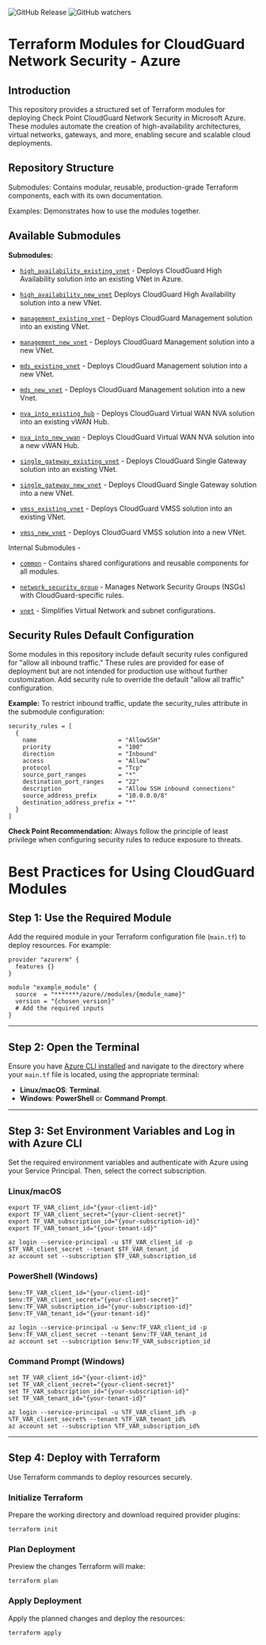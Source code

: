 ![GitHub Release](https://img.shields.io/github/v/release/chkp-guybarak/terraform-azure-guy-test1)
![GitHub watchers](https://img.shields.io/github/watchers/chkp-guybarak/terraform-azure-guy-test1)

# Terraform Modules for CloudGuard Network Security - Azure


## Introduction
This repository provides a structured set of Terraform modules for deploying Check Point CloudGuard Network Security in Microsoft Azure. These modules automate the creation of high-availability architectures, virtual networks, gateways, and more, enabling secure and scalable cloud deployments.

## Repository Structure
Submodules: Contains modular, reusable, production-grade Terraform components, each with its own documentation.

Examples: Demonstrates how to use the modules together.

## Available Submodules

**Submodules:**

* [`high_availability_existing_vnet`](https://registry.terraform.io/modules/chkp-guybarak/guy-test1/azure/latest/submodules/high_availability_existing_vnet) - Deploys CloudGuard High Availability solution into an existing VNet in Azure.

* [`high_availability_new_vnet`](https://registry.terraform.io/modules/chkp-guybarak/guy-test1/azure/latest/submodules/high_availability_new_vnet) Deploys CloudGuard High Availability solution into a new VNet.

* [`management_existing_vnet`](https://registry.terraform.io/modules/chkp-guybarak/guy-test1/azure/latest/submodules/management_existing_vnet) - Deploys CloudGuard Management solution into an existing VNet.

* [`management_new_vnet`](https://registry.terraform.io/modules/chkp-guybarak/guy-test1/azure/latest/submodules/management_new_vnet) - Deploys CloudGuard Management solution into a new VNet.

* [`mds_existing_vnet`](https://registry.terraform.io/modules/chkp-guybarak/guy-test1/azure/latest/submodules/mds_existing_vnet) - Deploys CloudGuard Management solution into a new VNet.

* [`mds_new_vnet`](https://registry.terraform.io/modules/chkp-guybarak/guy-test1/azure/latest/submodules/mds_new_vnet) - Deploys CloudGuard Management solution into a new Vnet.

* [`nva_into_existing_hub`](https://registry.terraform.io/modules/chkp-guybarak/guy-test1/azure/latest/submodules/nva_into_existing_hub) - Deploys CloudGuard Virtual WAN NVA solution into an existing vWAN Hub.

* [`nva_into_new_vwan`](https://registry.terraform.io/modules/chkp-guybarak/guy-test1/azure/latest/submodules/nva_into_new_vwan) - Deploys CloudGuard Virtual WAN NVA solution into a new vWAN Hub.

* [`single_gateway_existing_vnet`](https://registry.terraform.io/modules/chkp-guybarak/guy-test1/azure/latest/submodules/single_gateway_existing_vnet) - Deploys CloudGuard Single Gateway solution into an existing VNet.

* [`single_gateway_new_vnet`](https://registry.terraform.io/modules/chkp-guybarak/guy-test1/azure/latest/submodules/single_gateway_new_vnet) - Deploys CloudGuard Single Gateway solution into a new VNet.                   

* [`vmss_existing_vnet`](https://registry.terraform.io/modules/chkp-guybarak/guy-test1/azure/latest/submodules/vmss_existing_vnet) - Deploys CloudGuard VMSS solution into an existing VNet.

* [`vmss_new_vnet`](https://registry.terraform.io/modules/chkp-guybarak/guy-test1/azure/latest/submodules/vmss_new_vnet) - Deploys CloudGuard VMSS solution into a new VNet.

Internal Submodules - 

* [`common`](https://registry.terraform.io/modules/chkp-guybarak/guy-test1/azure/latest/submodules/common) - Contains shared configurations and reusable components for all modules.

* [`network_security_group`](https://registry.terraform.io/modules/chkp-guybarak/guy-test1/azure/latest/submodules/network_security_group) - Manages Network Security Groups (NSGs) with CloudGuard-specific rules.

- [`vnet`](https://registry.terraform.io/modules/chkp-guybarak/guy-test1/azure/latest/submodules/vnet) - Simplifies Virtual Network and subnet configurations.


## Security Rules Default Configuration
Some modules in this repository include default security rules configured for "allow all inbound traffic." These rules are provided for ease of deployment but are not intended for production use without further customization. Add security rule to override the default "allow all traffic" configuration.

**Example:** To restrict inbound traffic, update the security_rules attribute in the submodule configuration:
```hcl
security_rules = [
  {
    name                       = "AllowSSH"
    priority                   = "100"
    direction                  = "Inbound"
    access                     = "Allow"
    protocol                   = "Tcp"
    source_port_ranges         = "*"
    destination_port_ranges    = "22"
    description                = "Allow SSH inbound connections"
    source_address_prefix      = "10.0.0.0/8"
    destination_address_prefix = "*"
  }
]
```

**Check Point Recommendation:** Always follow the principle of least privilege when configuring security rules to reduce exposure to threats.

# Best Practices for Using CloudGuard Modules

## Step 1: Use the Required Module
Add the required module in your Terraform configuration file (`main.tf`) to deploy resources. For example:

```hcl
provider "azurerm" {
  features {}
}

module "example_module" {
  source  = "*******/azure//modules/{module_name}"
  version = "{chosen_version}"
  # Add the required inputs
}
```
---

## Step 2: Open the Terminal
Ensure you have [Azure CLI installed](https://learn.microsoft.com/en-us/cli/azure/install-azure-cli) and navigate to the directory where your `main.tf` file is located, using the appropriate terminal: 

- **Linux/macOS**: **Terminal**.
- **Windows**: **PowerShell** or **Command Prompt**.
---

## Step 3: Set Environment Variables and Log in with Azure CLI
Set the required environment variables and authenticate with Azure using your Service Principal. Then, select the correct subscription.

### Linux/macOS
```hcl
export TF_VAR_client_id="{your-client-id}"
export TF_VAR_client_secret="{your-client-secret}"
export TF_VAR_subscription_id="{your-subscription-id}"
export TF_VAR_tenant_id="{your-tenant-id}"

az login --service-principal -u $TF_VAR_client_id -p $TF_VAR_client_secret --tenant $TF_VAR_tenant_id
az account set --subscription $TF_VAR_subscription_id
```
### PowerShell (Windows)
```hcl
$env:TF_VAR_client_id="{your-client-id}"
$env:TF_VAR_client_secret="{your-client-secret}"
$env:TF_VAR_subscription_id="{your-subscription-id}"
$env:TF_VAR_tenant_id="{your-tenant-id}"

az login --service-principal -u $env:TF_VAR_client_id -p $env:TF_VAR_client_secret --tenant $env:TF_VAR_tenant_id
az account set --subscription $env:TF_VAR_subscription_id
```
### Command Prompt (Windows)
```hcl
set TF_VAR_client_id="{your-client-id}"
set TF_VAR_client_secret="{your-client-secret}"
set TF_VAR_subscription_id="{your-subscription-id}"
set TF_VAR_tenant_id="{your-tenant-id}"

az login --service-principal -u %TF_VAR_client_id% -p %TF_VAR_client_secret% --tenant %TF_VAR_tenant_id%
az account set --subscription %TF_VAR_subscription_id%
```
---


## Step 4: Deploy with Terraform
Use Terraform commands to deploy resources securely.

### Initialize Terraform
Prepare the working directory and download required provider plugins:
```hcl
terraform init
```

### Plan Deployment
Preview the changes Terraform will make:
```hcl
terraform plan
```
### Apply Deployment
Apply the planned changes and deploy the resources:
```hcl
terraform apply
```
